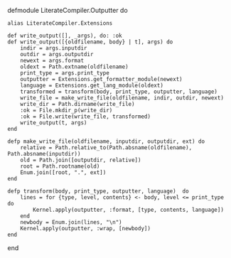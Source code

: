 defmodule LiterateCompiler.Outputter do

	alias LiterateCompiler.Extensions

	def write_output([], _args), do: :ok
	def write_output([{oldfilename, body} | t], args) do
		indir = args.inputdir
		outdir = args.outputdir
		newext = args.format
		oldext = Path.extname(oldfilename)
		print_type = args.print_type
		outputter = Extensions.get_formatter_module(newext)
		language = Extensions.get_lang_module(oldext)
		transformed = transform(body, print_type, outputter, language)
		write_file = make_write_file(oldfilename, indir, outdir, newext)
		write_dir = Path.dirname(write_file)
		:ok = File.mkdir_p(write_dir)
		:ok = File.write(write_file, transformed)
		write_output(t, args)
	end

	defp make_write_file(oldfilename, inputdir, outputdir, ext) do
		relative = Path.relative_to(Path.absname(oldfilename), Path.absname(inputdir))
		old = Path.join([outputdir, relative])
		root = Path.rootname(old)
		Enum.join([root, ".", ext])
	end

	defp transform(body, print_type, outputter, language)  do
		lines = for {type, level, contents} <- body, level <= print_type do
			Kernel.apply(outputter, :format, [type, contents, language])
		end
		newbody = Enum.join(lines, "\n")
		Kernel.apply(outputter, :wrap, [newbody])
	end



end